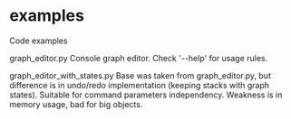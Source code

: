 examples
========

Code examples


graph_editor.py
Console graph editor. Check '--help' for usage rules.

graph_editor_with_states.py
Base was taken from graph_editor.py, but difference is in undo/redo implementation (keeping stacks with graph states). Suitable for command parameters independency. Weakness is in memory usage, bad for big objects.
